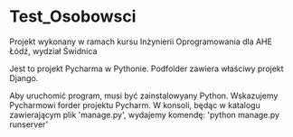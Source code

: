 # Test_Osobowsci
Projekt wykonany w ramach kursu Inżynierii Oprogramowania dla AHE Łódź, wydział Świdnica

Jest to projekt Pycharma w Pythonie.
Podfolder zawiera właściwy projekt Django.

Aby uruchomić program, musi być zainstalowyany Python. Wskazujemy Pycharmowi forder projektu Pycharm.
W konsoli, będąc w katalogu zawierającym plik 'manage.py', wydajemy komendę: 'python manage.py runserver'

